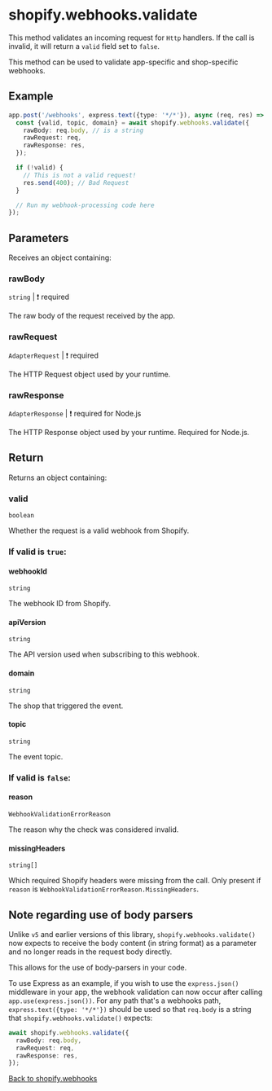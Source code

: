 # shopify.webhooks.validate

This method validates an incoming request for `Http` handlers.
If the call is invalid, it will return a `valid` field set to `false`.

This method can be used to validate app-specific and shop-specific webhooks.

## Example

```ts
app.post('/webhooks', express.text({type: '*/*'}), async (req, res) => {
  const {valid, topic, domain} = await shopify.webhooks.validate({
    rawBody: req.body, // is a string
    rawRequest: req,
    rawResponse: res,
  });

  if (!valid) {
    // This is not a valid request!
    res.send(400); // Bad Request
  }

  // Run my webhook-processing code here
});
```

## Parameters

Receives an object containing:

### rawBody

`string` | :exclamation: required

The raw body of the request received by the app.

### rawRequest

`AdapterRequest` | :exclamation: required

The HTTP Request object used by your runtime.

### rawResponse

`AdapterResponse` | :exclamation: required for Node.js

The HTTP Response object used by your runtime. Required for Node.js.

## Return

Returns an object containing:

### valid

`boolean`

Whether the request is a valid webhook from Shopify.

### If valid is `true`:

#### webhookId

`string`

The webhook ID from Shopify.

#### apiVersion

`string`

The API version used when subscribing to this webhook.

#### domain

`string`

The shop that triggered the event.

#### topic

`string`

The event topic.

### If valid is `false`:

#### reason

`WebhookValidationErrorReason`

The reason why the check was considered invalid.

#### missingHeaders

`string[]`

Which required Shopify headers were missing from the call.
Only present if `reason` is `WebhookValidationErrorReason.MissingHeaders`.

## Note regarding use of body parsers

Unlike `v5` and earlier versions of this library, `shopify.webhooks.validate()` now expects to receive the body content (in string format) as a parameter and no longer reads in the request body directly.

This allows for the use of body-parsers in your code.

To use Express as an example, if you wish to use the `express.json()` middleware in your app, the webhook validation can now occur after calling `app.use(express.json())`.
For any path that's a webhooks path, `express.text({type: '*/*'})` should be used so that `req.body` is a string that `shopify.webhooks.validate()` expects:

```ts
await shopify.webhooks.validate({
  rawBody: req.body,
  rawRequest: req,
  rawResponse: res,
});
```

[Back to shopify.webhooks](./README.md)
